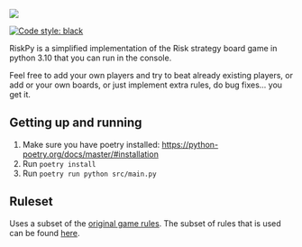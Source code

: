 ![](docs/header.png)

[![Code style: black](https://img.shields.io/badge/code%20style-black-000000.svg)](https://github.com/psf/black)

RiskPy is a simplified implementation of the Risk strategy board game in python 3.10 that you can run in the console.

Feel free to add your own players and try to beat already existing players, or add or your own boards, or just implement
extra rules, do bug fixes... you get it.

## Getting up and running

1. Make sure you have poetry installed: https://python-poetry.org/docs/master/#installation
2. Run `poetry install`
3. Run `poetry run python src/main.py`

## Ruleset

Uses a subset of the [original game rules](docs/risk_original_rules.pdf).
The subset of rules that is used can be found [here](docs/risk_original_rules_subset.pdf).
